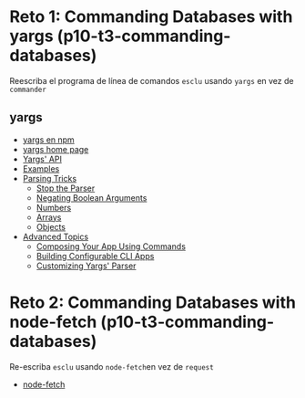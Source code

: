 # Reto 1: Commanding Databases with yargs (p10-t3-commanding-databases)

Reescriba el programa de línea de comandos `esclu` usando `yargs` en vez de `commander`

## yargs

* [yargs en npm](https://www.npmjs.com/package/yargs)
* [yargs home page](https://yargs.js.org/)
* [Yargs' API](https://github.com/yargs/yargs/blob/master//docs/api.md)
* [Examples](https://github.com/yargs/yargs/blob/master//docs/examples.md)
* [Parsing Tricks](https://github.com/yargs/yargs/blob/master//docs/tricks.md)
  * [Stop the Parser](https://github.com/yargs/yargs/blob/master//docs/tricks.md#stop)
  * [Negating Boolean Arguments](https://github.com/yargs/yargs/blob/master//docs/tricks.md#negate)
  * [Numbers](https://github.com/yargs/yargs/blob/master//docs/tricks.md#numbers)
  * [Arrays](https://github.com/yargs/yargs/blob/master//docs/tricks.md#arrays)
  * [Objects](https://github.com/yargs/yargs/blob/master//docs/tricks.md#objects)
* [Advanced Topics](https://github.com/yargs/yargs/blob/master//docs/advanced.md)
  * [Composing Your App Using Commands](https://github.com/yargs/yargs/blob/master//docs/advanced.md#commands)
  * [Building Configurable CLI Apps](https://github.com/yargs/yargs/blob/master//docs/advanced.md#configuration)
  * [Customizing Yargs' Parser](https://github.com/yargs/yargs/blob/master//docs/advanced.md#customizing)

# Reto 2: Commanding Databases with node-fetch (p10-t3-commanding-databases)

Re-escriba `esclu` usando `node-fetch`en vez de `request`

* [node-fetch](https://www.npmjs.com/package/node-fetch)
